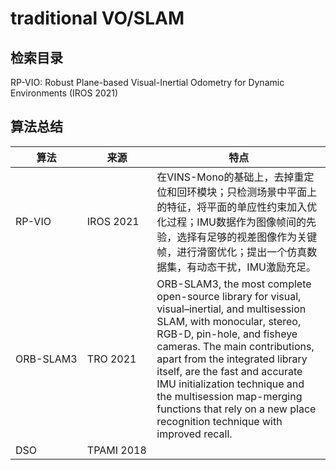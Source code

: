 # traditional VO/SLAM

## 检索目录

RP-VIO: Robust Plane-based Visual-Inertial Odometry for Dynamic Environments (IROS 2021)

## 算法总结

<table><thead><tr><th width="150">算法</th><th width="150">来源</th><th width="447.2">特点</th></tr></thead><tbody><tr><td>RP-VIO</td><td>IROS 2021</td><td>在VINS-Mono的基础上，去掉重定位和回环模块；只检测场景中平面上的特征，将平面的单应性约束加入优化过程；IMU数据作为图像帧间的先验，选择有足够的视差图像作为关键帧，进行滑窗优化；提出一个仿真数据集，有动态干扰，IMU激励充足。</td></tr><tr><td>ORB-SLAM3</td><td>TRO 2021</td><td>ORB-SLAM3, the most complete open-source library for visual, visual–inertial, and multisession SLAM, with monocular, stereo, RGB-D, pin-hole, and fisheye cameras. The main contributions, apart from the integrated library itself, are the fast and accurate IMU initialization technique and the multisession map-merging functions that rely on a new place recognition technique with improved recall.</td></tr><tr><td>DSO</td><td>TPAMI 2018</td><td></td></tr></tbody></table>

###

